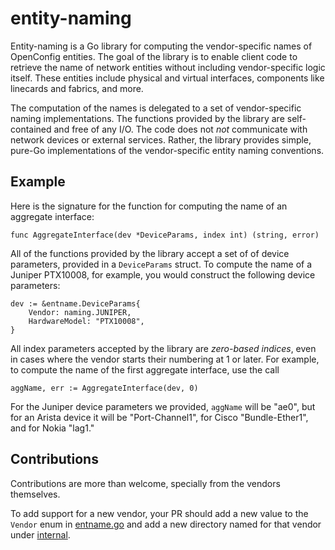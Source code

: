 # entity-naming

Entity-naming is a Go library for computing the vendor-specific names of
OpenConfig entities. The goal of the library is to enable client code to
retrieve the name of network entities without including vendor-specific logic
itself. These entities include physical and virtual interfaces, components like
linecards and fabrics, and more.

The computation of the names is delegated to a set of vendor-specific naming
implementations. The functions provided by the library are self-contained and
free of any I/O. The code does not _not_ communicate with network devices or
external services. Rather, the library provides simple, pure-Go implementations
of the vendor-specific entity naming conventions.

## Example

Here is the signature for the function for computing the name of an aggregate
interface:

```
func AggregateInterface(dev *DeviceParams, index int) (string, error)
```

All of the functions provided by the library accept a set of of device
parameters, provided in a `DeviceParams` struct. To compute the name of a
Juniper PTX10008, for example, you would construct the following device
parameters:

```
dev := &entname.DeviceParams{
	Vendor: naming.JUNIPER,
	HardwareModel: "PTX10008",
}
```

All index parameters accepted by the library are *zero-based indices*, even in
cases where the vendor starts their numbering at 1 or later. For example, to
compute the name of the first aggregate interface, use the call

```
aggName, err := AggregateInterface(dev, 0)
```

For the Juniper device parameters we provided, `aggName` will be "ae0", but for
an Arista device it will be "Port-Channel1", for Cisco "Bundle-Ether1", and for
Nokia "lag1."

## Contributions

Contributions are more than welcome, specially from the vendors themselves.

To add support for a new vendor, your PR should add a new value to the `Vendor`
enum in
[entname.go](https://github.com/openconfig/entity-naming/blob/main/entname/entname.go)
and add a new directory named for that vendor under
[internal](https://github.com/openconfig/entity-naming/tree/main/internal).
